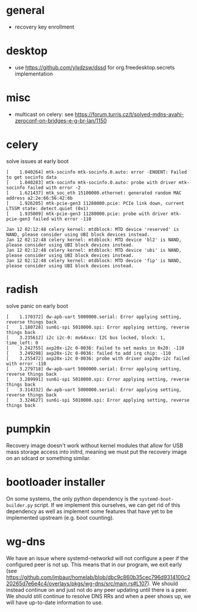 # general
- recovery key enrollment

# desktop
- use https://github.com/ylxdzsw/dssd for org.freedesktop.secrets implementation

# misc
- multicast on celery: see https://forum.turris.cz/t/solved-mdns-avahi-zeroconf-on-bridges-e-g-br-lan/1150

# celery
solve issues at early boot
```
[    1.040264] mtk-socinfo mtk-socinfo.0.auto: error -ENOENT: Failed to get socinfo data
[    1.040283] mtk-socinfo mtk-socinfo.0.auto: probe with driver mtk-socinfo failed with error -2
[    1.621437] mtk_soc_eth 15100000.ethernet: generated random MAC address a2:2e:66:56:42:6b
[    1.926205] mtk-pcie-gen3 11280000.pcie: PCIe link down, current LTSSM state: detect.quiet (0x1)
[    1.935009] mtk-pcie-gen3 11280000.pcie: probe with driver mtk-pcie-gen3 failed with error -110
```

```
Jan 12 02:12:48 celery kernel: mtdblock: MTD device 'reserved' is NAND, please consider using UBI block devices instead.
Jan 12 02:12:48 celery kernel: mtdblock: MTD device 'bl2' is NAND, please consider using UBI block devices instead.
Jan 12 02:12:48 celery kernel: mtdblock: MTD device 'ubi' is NAND, please consider using UBI block devices instead.
Jan 12 02:12:48 celery kernel: mtdblock: MTD device 'fip' is NAND, please consider using UBI block devices instead.
```

# radish
solve panic on early boot
```
[    1.170372] dw-apb-uart 5000000.serial: Error applying setting, reverse things back
[    1.180728] sun6i-spi 5010000.spi: Error applying setting, reverse things back
[    3.235612] i2c i2c-0: mv64xxx: I2C bus locked, block: 1, time_left: 0
[    3.242755] axp20x-i2c 0-0036: Failed to set masks in 0x20: -110
[    3.249298] axp20x-i2c 0-0036: failed to add irq chip: -110
[    3.255472] axp20x-i2c 0-0036: probe with driver axp20x-i2c failed with error -110
[    3.279718] dw-apb-uart 5000000.serial: Error applying setting, reverse things back
[    3.289991] sun6i-spi 5010000.spi: Error applying setting, reverse things back
[    3.314332] dw-apb-uart 5000000.serial: Error applying setting, reverse things back
[    3.324627] sun6i-spi 5010000.spi: Error applying setting, reverse things back
```
# pumpkin

Recovery image doesn't work without kernel modules that allow for USB mass storage access into initrd, meaning we must put the recovery image on an sdcard or something similar.

# bootloader installer

On some systems, the only python dependency is the `systemd-boot-builder.py` script.
If we implement this ourselves, we can get rid of this dependency as well as implement some features that have yet to be implemented upstream (e.g. boot counting).

# wg-dns

We have an issue where systemd-networkd will not configure a peer if the configured peer is not up. This means that in our program, we exit early (see https://github.com/jmbaur/homelab/blob/dbc9c860b35cec796d9314100c220265d7e6e4c4/overlays/pkgs/wg-dns/src/main.rs#L107). We should instead continue on and just not do any peer updating until there is a peer. We should still continue to resolve DNS RRs and when a peer shows up, we will have up-to-date information to use.
